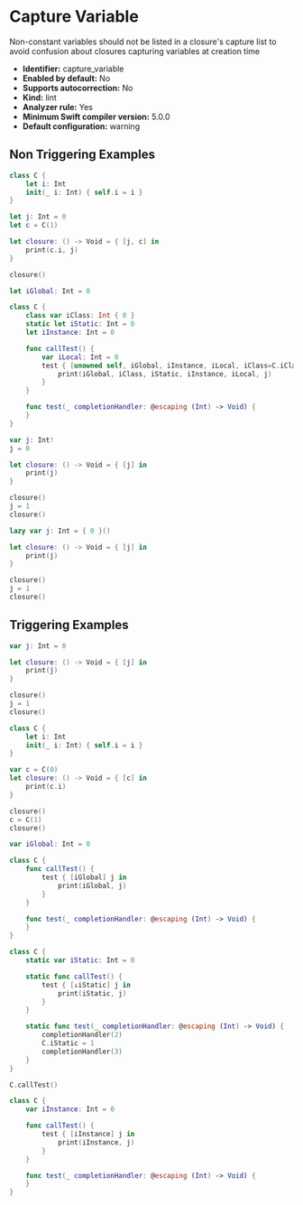 # Capture Variable

Non-constant variables should not be listed in a closure's capture list to avoid confusion about closures capturing variables at creation time

* **Identifier:** capture_variable
* **Enabled by default:** No
* **Supports autocorrection:** No
* **Kind:** lint
* **Analyzer rule:** Yes
* **Minimum Swift compiler version:** 5.0.0
* **Default configuration:** warning

## Non Triggering Examples

```swift
class C {
    let i: Int
    init(_ i: Int) { self.i = i }
}

let j: Int = 0
let c = C(1)

let closure: () -> Void = { [j, c] in
    print(c.i, j)
}

closure()
```

```swift
let iGlobal: Int = 0

class C {
    class var iClass: Int { 0 }
    static let iStatic: Int = 0
    let iInstance: Int = 0

    func callTest() {
        var iLocal: Int = 0
        test { [unowned self, iGlobal, iInstance, iLocal, iClass=C.iClass, iStatic=C.iStatic] j in
            print(iGlobal, iClass, iStatic, iInstance, iLocal, j)
        }
    }

    func test(_ completionHandler: @escaping (Int) -> Void) {
    }
}
```

```swift
var j: Int!
j = 0

let closure: () -> Void = { [j] in
    print(j)
}

closure()
j = 1
closure()
```

```swift
lazy var j: Int = { 0 }()

let closure: () -> Void = { [j] in
    print(j)
}

closure()
j = 1
closure()
```

## Triggering Examples

```swift
var j: Int = 0

let closure: () -> Void = { [j] in
    print(j)
}

closure()
j = 1
closure()
```

```swift
class C {
    let i: Int
    init(_ i: Int) { self.i = i }
}

var c = C(0)
let closure: () -> Void = { [c] in
    print(c.i)
}

closure()
c = C(1)
closure()
```

```swift
var iGlobal: Int = 0

class C {
    func callTest() {
        test { [iGlobal] j in
            print(iGlobal, j)
        }
    }

    func test(_ completionHandler: @escaping (Int) -> Void) {
    }
}
```

```swift
class C {
    static var iStatic: Int = 0

    static func callTest() {
        test { [↓iStatic] j in
            print(iStatic, j)
        }
    }

    static func test(_ completionHandler: @escaping (Int) -> Void) {
        completionHandler(2)
        C.iStatic = 1
        completionHandler(3)
    }
}

C.callTest()
```

```swift
class C {
    var iInstance: Int = 0

    func callTest() {
        test { [iInstance] j in
            print(iInstance, j)
        }
    }

    func test(_ completionHandler: @escaping (Int) -> Void) {
    }
}
```